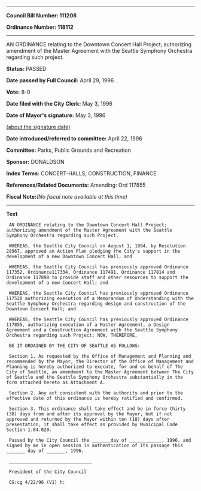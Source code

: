 

********

**Council Bill Number: 111208**
   
**Ordinance Number: 118112**
********

 AN ORDINANCE relating to the Downtown Concert Hall Project; authorizing amendment of the Master Agreement with the Seattle Symphony Orchestra regarding such project.

**Status:** PASSED
   
**Date passed by Full Council:** April 29, 1996
   
**Vote:** 8-0
   
**Date filed with the City Clerk:** May 3, 1996
   
**Date of Mayor's signature:** May 3, 1996
   
[(about the signature date)](/~public/approvaldate.htm)
   
   
   
**Date introduced/referred to committee:** April 22, 1996
   
**Committee:** Parks, Public Grounds and Recreation
   
**Sponsor:** DONALDSON
   
   
**Index Terms:** CONCERT-HALLS, CONSTRUCTION, FINANCE

**References/Related Documents:** Amending: Ord 117855

**Fiscal Note:**_(No fiscal note available at this time)_

********

**Text**
   
```
 AN ORDINANCE relating to the Downtown Concert Hall Project; authorizing amendment of the Master Agreement with the Seattle Symphony Orchestra regarding such Project.

 WHEREAS, the Seattle City Council on August 1, 1994, by Resolution 28967, approved an Action Plan pledging the City's support in the development of a new Downtown Concert Hall; and

 WHEREAS, the Seattle City Council has previously approved Ordinance 117352, Ordinance117334, Ordinance 117491, Ordinance 117814 and Ordinance 117898 to provide staff and other resources to support the development of a new Concert Hall; and

 WHEREAS, the Seattle City Council has previously approved Ordinance 117520 authorizing execution of a Memorandum of Understanding with the Seattle Symphony Orchestra regarding design and construction of the Downtown Concert Hall; and

 WHEREAS, the Seattle City Council has previously approved Ordinance 117855, authorizing execution of a Master Agreement, a Design Agreement and a Construction Agreement with the Seattle Symphony Orchestra regarding such Project; NOW, THEREFORE,

 BE IT ORDAINED BY THE CITY OF SEATTLE AS FOLLOWS:

 Section 1. As requested by the Office of Management and Planning and recommended by the Mayor, the Director of the Office of Management and Planning is hereby authorized to execute, for and on behalf of The City of Seattle, an amendment to the Master Agreement between The City of Seattle and the Seattle Symphony Orchestra substantially in the form attached hereto as Attachment A.

 Section 2. Any act consistent with the authority and prior to the effective date of this ordinance is hereby ratified and confirmed.

 Section 3. This ordinance shall take effect and be in force thirty (30) days from and after its approval by the Mayor, but if not approved and returned by the Mayor within ten (10) days after presentation, it shall take effect as provided by Municipal Code Section 1.04.020.

 Passed by the City Council the _______day of ____________, 1996, and signed by me in open session in authentication of its passage this _______ day of _______, 1996.

 _______________________________

 President of the City Council

 CG:cg 4/22/96 (V1) h:

```
